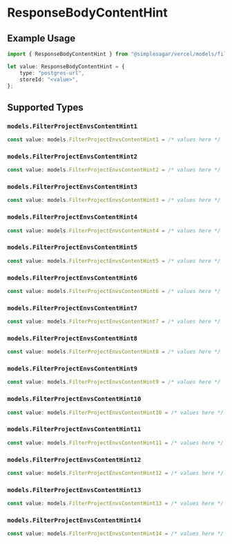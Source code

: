# ResponseBodyContentHint

## Example Usage

```typescript
import { ResponseBodyContentHint } from "@simplesagar/vercel/models/filterprojectenvsop.js";

let value: ResponseBodyContentHint = {
    type: "postgres-url",
    storeId: "<value>",
};
```

## Supported Types

### `models.FilterProjectEnvsContentHint1`

```typescript
const value: models.FilterProjectEnvsContentHint1 = /* values here */
```

### `models.FilterProjectEnvsContentHint2`

```typescript
const value: models.FilterProjectEnvsContentHint2 = /* values here */
```

### `models.FilterProjectEnvsContentHint3`

```typescript
const value: models.FilterProjectEnvsContentHint3 = /* values here */
```

### `models.FilterProjectEnvsContentHint4`

```typescript
const value: models.FilterProjectEnvsContentHint4 = /* values here */
```

### `models.FilterProjectEnvsContentHint5`

```typescript
const value: models.FilterProjectEnvsContentHint5 = /* values here */
```

### `models.FilterProjectEnvsContentHint6`

```typescript
const value: models.FilterProjectEnvsContentHint6 = /* values here */
```

### `models.FilterProjectEnvsContentHint7`

```typescript
const value: models.FilterProjectEnvsContentHint7 = /* values here */
```

### `models.FilterProjectEnvsContentHint8`

```typescript
const value: models.FilterProjectEnvsContentHint8 = /* values here */
```

### `models.FilterProjectEnvsContentHint9`

```typescript
const value: models.FilterProjectEnvsContentHint9 = /* values here */
```

### `models.FilterProjectEnvsContentHint10`

```typescript
const value: models.FilterProjectEnvsContentHint10 = /* values here */
```

### `models.FilterProjectEnvsContentHint11`

```typescript
const value: models.FilterProjectEnvsContentHint11 = /* values here */
```

### `models.FilterProjectEnvsContentHint12`

```typescript
const value: models.FilterProjectEnvsContentHint12 = /* values here */
```

### `models.FilterProjectEnvsContentHint13`

```typescript
const value: models.FilterProjectEnvsContentHint13 = /* values here */
```

### `models.FilterProjectEnvsContentHint14`

```typescript
const value: models.FilterProjectEnvsContentHint14 = /* values here */
```

